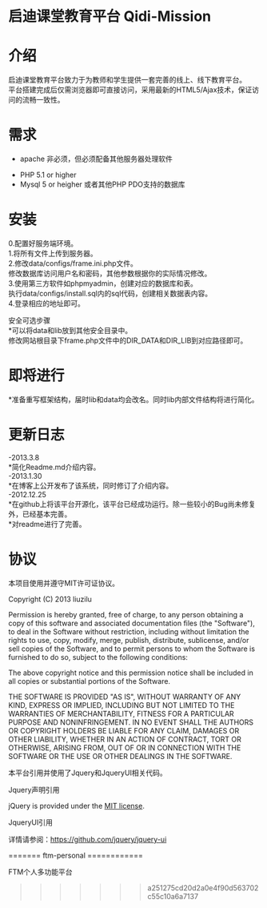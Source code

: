 启迪课堂教育平台 Qidi-Mission
======

介绍
===
启迪课堂教育平台致力于为教师和学生提供一套完善的线上、线下教育平台。<br/>
平台搭建完成后仅需浏览器即可直接访问，采用最新的HTML5/Ajax技术，保证访问的流畅一致性。<br/>


需求
===
- apache 非必须，但必须配备其他服务器处理软件 <br/>
* PHP 5.1 or higher<br/>
* Mysql 5 or heigher 或者其他PHP PDO支持的数据库 <br/>

安装
===
0.配置好服务端环境。<br/>
1.将所有文件上传到服务器。<br/>
2.修改data/configs/frame.ini.php文件。<br/>
  修改数据库访问用户名和密码，其他参数根据你的实际情况修改。<br/>
3.使用第三方软件如phpmyadmin，创建对应的数据库和表。<br/>
  执行data/configs/install.sql内的sql代码，创建相关数据表内容。<br/>
4.登录相应的地址即可。<br/>

安全可选步骤<br/>
*可以将data和lib放到其他安全目录中。<br/>
  修改网站根目录下frame.php文件中的DIR_DATA和DIR_LIB到对应路径即可。<br/>


即将进行
===
 *准备重写框架结构，届时lib和data均会改名。同时lib内部文件结构将进行简化。<br/>


更新日志
===
-2013.3.8<br/>
 *简化Readme.md介绍内容。<br/>
-2013.1.30<br/>
  *在博客上公开发布了该系统，同时修订了介绍内容。<br/>
-2012.12.25<br/>
  *在github上将该平台开源化，该平台已经成功运行。除一些较小的Bug尚未修复外，已经基本完善。<br/>
  *对readme进行了完善。<br/>


协议
======
<p>本项目使用并遵守MIT许可证协议。</p>
<p>Copyright (C) 2013 liuzilu</p>
<p>Permission is hereby granted, free of charge, to any person obtaining a copy of this software and associated documentation files (the "Software"), to deal in the Software without restriction, including without limitation the rights to use, copy, modify, merge, publish, distribute, sublicense, and/or sell copies of the Software, and to permit persons to whom the Software is furnished to do so, subject to the following conditions:</p>
<p>The above copyright notice and this permission notice shall be included in all copies or substantial portions of the Software.</p>
<p>THE SOFTWARE IS PROVIDED "AS IS", WITHOUT WARRANTY OF ANY KIND, EXPRESS OR IMPLIED, INCLUDING BUT NOT LIMITED TO THE WARRANTIES OF MERCHANTABILITY, FITNESS FOR A PARTICULAR PURPOSE AND NONINFRINGEMENT. IN NO EVENT SHALL THE AUTHORS OR COPYRIGHT HOLDERS BE LIABLE FOR ANY CLAIM, DAMAGES OR OTHER LIABILITY, WHETHER IN AN ACTION OF CONTRACT, TORT OR OTHERWISE, ARISING FROM, OUT OF OR IN CONNECTION WITH THE SOFTWARE OR THE USE OR OTHER DEALINGS IN THE SOFTWARE.</p>
<p>本平台引用并使用了Jquery和JqueryUI相关代码。</p>
<p>Jquery声明引用</p>
<p>jQuery is provided under the <a href="http://jquery.org/license/" target="_blank">MIT license</a>.</p>
<p>JqueryUI引用</p>
<p>详情请参阅：<a href="https://github.com/jquery/jquery-ui" target="_blank">https://github.com/jquery/jquery-ui</a></p>
=======
ftm-personal
============

FTM个人多功能平台
>>>>>>> a251275cd20d2a0e4f90d563702c55c10a6a7137

